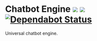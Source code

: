 # Chatbot Engine [![](https://jitpack.io/v/Thibstars/Chatbot-Engine.svg)](https://jitpack.io/#Thibstars/Chatbot-Engine) [![](https://jitci.com/gh/Thibstars/spring-profile-utils/svg)](https://jitci.com/gh/Thibstars/chatbot-engine) [![Dependabot Status](https://api.dependabot.com/badges/status?host=github&repo=Thibstars/chatbot-engine)](https://dependabot.com) #
Universal chatbot engine.